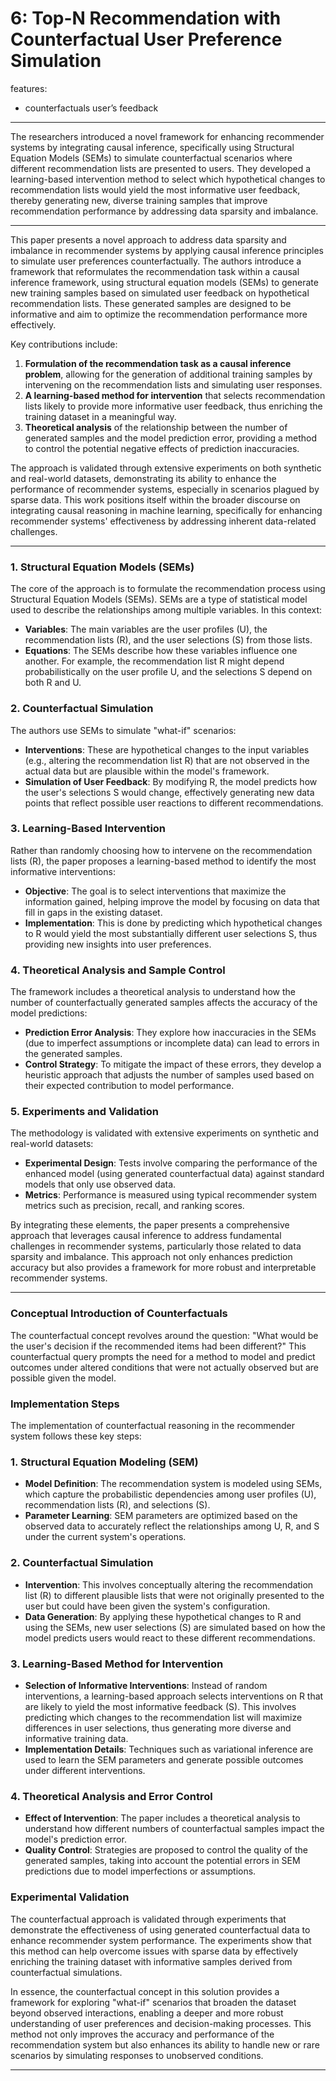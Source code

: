 # 6: Top-N Recommendation with Counterfactual User Preference Simulation

features:

- counterfactuals user’s feedback

---

The researchers introduced a novel framework for enhancing recommender systems by integrating causal inference, specifically using Structural Equation Models (SEMs) to simulate counterfactual scenarios where different recommendation lists are presented to users. They developed a learning-based intervention method to select which hypothetical changes to recommendation lists would yield the most informative user feedback, thereby generating new, diverse training samples that improve recommendation performance by addressing data sparsity and imbalance.

---

This paper presents a novel approach to address data sparsity and imbalance in recommender systems by applying causal inference principles to simulate user preferences counterfactually. The authors introduce a framework that reformulates the recommendation task within a causal inference framework, using structural equation models (SEMs) to generate new training samples based on simulated user feedback on hypothetical recommendation lists. These generated samples are designed to be informative and aim to optimize the recommendation performance more effectively.

Key contributions include:

1. **Formulation of the recommendation task as a causal inference problem**, allowing for the generation of additional training samples by intervening on the recommendation lists and simulating user responses.
2. **A learning-based method for intervention** that selects recommendation lists likely to provide more informative user feedback, thus enriching the training dataset in a meaningful way.
3. **Theoretical analysis** of the relationship between the number of generated samples and the model prediction error, providing a method to control the potential negative effects of prediction inaccuracies.

The approach is validated through extensive experiments on both synthetic and real-world datasets, demonstrating its ability to enhance the performance of recommender systems, especially in scenarios plagued by sparse data. This work positions itself within the broader discourse on integrating causal reasoning in machine learning, specifically for enhancing recommender systems' effectiveness by addressing inherent data-related challenges.

---

### **1. Structural Equation Models (SEMs)**

The core of the approach is to formulate the recommendation process using Structural Equation Models (SEMs). SEMs are a type of statistical model used to describe the relationships among multiple variables. In this context:

- **Variables**: The main variables are the user profiles (U), the recommendation lists (R), and the user selections (S) from those lists.
- **Equations**: The SEMs describe how these variables influence one another. For example, the recommendation list R might depend probabilistically on the user profile U, and the selections S depend on both R and U.

### **2. Counterfactual Simulation**

The authors use SEMs to simulate "what-if" scenarios:

- **Interventions**: These are hypothetical changes to the input variables (e.g., altering the recommendation list R) that are not observed in the actual data but are plausible within the model's framework.
- **Simulation of User Feedback**: By modifying R, the model predicts how the user's selections S would change, effectively generating new data points that reflect possible user reactions to different recommendations.

### **3. Learning-Based Intervention**

Rather than randomly choosing how to intervene on the recommendation lists (R), the paper proposes a learning-based method to identify the most informative interventions:

- **Objective**: The goal is to select interventions that maximize the information gained, helping improve the model by focusing on data that fill in gaps in the existing dataset.
- **Implementation**: This is done by predicting which hypothetical changes to R would yield the most substantially different user selections S, thus providing new insights into user preferences.

### **4. Theoretical Analysis and Sample Control**

The framework includes a theoretical analysis to understand how the number of counterfactually generated samples affects the accuracy of the model predictions:

- **Prediction Error Analysis**: They explore how inaccuracies in the SEMs (due to imperfect assumptions or incomplete data) can lead to errors in the generated samples.
- **Control Strategy**: To mitigate the impact of these errors, they develop a heuristic approach that adjusts the number of samples used based on their expected contribution to model performance.

### **5. Experiments and Validation**

The methodology is validated with extensive experiments on synthetic and real-world datasets:

- **Experimental Design**: Tests involve comparing the performance of the enhanced model (using generated counterfactual data) against standard models that only use observed data.
- **Metrics**: Performance is measured using typical recommender system metrics such as precision, recall, and ranking scores.

By integrating these elements, the paper presents a comprehensive approach that leverages causal inference to address fundamental challenges in recommender systems, particularly those related to data sparsity and imbalance. This approach not only enhances prediction accuracy but also provides a framework for more robust and interpretable recommender systems.

---

### **Conceptual Introduction of Counterfactuals**

The counterfactual concept revolves around the question: "What would be the user's decision if the recommended items had been different?" This counterfactual query prompts the need for a method to model and predict outcomes under altered conditions that were not actually observed but are possible given the model.

### **Implementation Steps**

The implementation of counterfactual reasoning in the recommender system follows these key steps:

### **1. Structural Equation Modeling (SEM)**

- **Model Definition**: The recommendation system is modeled using SEMs, which capture the probabilistic dependencies among user profiles (U), recommendation lists (R), and selections (S).
- **Parameter Learning**: SEM parameters are optimized based on the observed data to accurately reflect the relationships among U, R, and S under the current system's operations.

### **2. Counterfactual Simulation**

- **Intervention**: This involves conceptually altering the recommendation list (R) to different plausible lists that were not originally presented to the user but could have been given the system's configuration.
- **Data Generation**: By applying these hypothetical changes to R and using the SEMs, new user selections (S) are simulated based on how the model predicts users would react to these different recommendations.

### **3. Learning-Based Method for Intervention**

- **Selection of Informative Interventions**: Instead of random interventions, a learning-based approach selects interventions on R that are likely to yield the most informative feedback (S). This involves predicting which changes to the recommendation list will maximize differences in user selections, thus generating more diverse and informative training data.
- **Implementation Details**: Techniques such as variational inference are used to learn the SEM parameters and generate possible outcomes under different interventions.

### **4. Theoretical Analysis and Error Control**

- **Effect of Intervention**: The paper includes a theoretical analysis to understand how different numbers of counterfactual samples impact the model's prediction error.
- **Quality Control**: Strategies are proposed to control the quality of the generated samples, taking into account the potential errors in SEM predictions due to model imperfections or assumptions.

### **Experimental Validation**

The counterfactual approach is validated through experiments that demonstrate the effectiveness of using generated counterfactual data to enhance recommender system performance. The experiments show that this method can help overcome issues with sparse data by effectively enriching the training dataset with informative samples derived from counterfactual simulations.

In essence, the counterfactual concept in this solution provides a framework for exploring "what-if" scenarios that broaden the dataset beyond observed interactions, enabling a deeper and more robust understanding of user preferences and decision-making processes. This method not only improves the accuracy and performance of the recommendation system but also enhances its ability to handle new or rare scenarios by simulating responses to unobserved conditions.

---